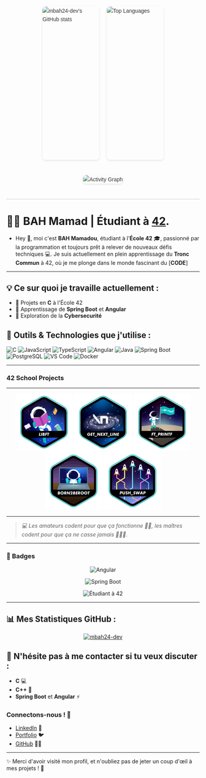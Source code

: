 <div style="display: flex; flex-direction: column; align-items: center; font-family: Arial, sans-serif; max-width: 800px; margin: 0 auto; padding: 20px; line-height: 1.6; color: #333;">
  <!-- Ligne contenant les deux stats -->
  <div style="display: flex; justify-content: center; align-items: stretch; gap: 20px; margin-bottom: 20px;">
    <img src="https://github-readme-stats.vercel.app/api?username=mbah24-dev&show_icons=true&theme=gruvbox&count_private=true" alt="mbah24-dev's GitHub stats" style="flex: 1; height: 400px; object-fit: cover; border-radius: 8px; box-shadow: 0 2px 5px rgba(0, 0, 0, 0.1);" />
    
  <img src="https://github-readme-stats.vercel.app/api/top-langs/?username=mbah24-dev&hide=java,html,css&layout=compact&theme=radical&hide_title=false" alt="Top Languages" style="flex: 1; height: 400px; object-fit: cover; border-radius: 8px; box-shadow: 0 2px 5px rgba(0, 0, 0, 0.1);" />
  </div>

  <!-- Graphique en dessous -->
  <img src="https://github-readme-activity-graph.vercel.app/graph?username=mbah24-dev&theme=xcode&hide_border=true" alt="Activity Graph" style="margin-top: 20px; max-width: 800px; border-radius: 8px; box-shadow: 0 2px 5px rgba(0, 0, 0, 0.1);" />
</div>



   <hr style="border: none; height: 1px; background-color: #ccc; margin: 20px 0; width: 100%;">

# 👨‍💻 BAH Mamad | Étudiant à [**42**](https://www.42.fr/).

- Hey 👋, moi c'est **BAH Mamadou**, étudiant à l'**École 42** 🎓, passionné par la programmation et toujours prêt à relever de nouveaux défis techniques 💻. Je suis actuellement en plein
apprentissage du **Tronc Commun** à 42, où je me plonge dans le monde fascinant du [**CODE**]
---

## 💡 Ce sur quoi je travaille actuellement :
- 🔧 Projets en **C** à l'École 42
- 🌱 Apprentissage de **Spring Boot** et **Angular**
- 🧠 Exploration de la **Cybersecurité**

## 🚀 Outils & Technologies que j'utilise :
<p align="left">
  <img src="https://cdn.jsdelivr.net/gh/devicons/devicon/icons/c/c-original.svg" alt="C" width="40" height="40" title="C"/> 
  <img src="https://cdn.jsdelivr.net/gh/devicons/devicon/icons/javascript/javascript-original.svg" alt="JavaScript" width="40" height="40" title="JavaScript"/>
  <img src="https://cdn.jsdelivr.net/gh/devicons/devicon/icons/typescript/typescript-original.svg" alt="TypeScript" width="40" height="40" title="TypeScript"/>
  <img src="https://cdn.jsdelivr.net/gh/devicons/devicon/icons/angular/angular-original.svg" alt="Angular" width="40" height="40" title="Angular"/>
  <img src="https://cdn.jsdelivr.net/gh/devicons/devicon/icons/java/java-original.svg" alt="Java" width="40" height="40" title="Java"/>
  <img src="https://cdn.jsdelivr.net/gh/devicons/devicon/icons/spring/spring-original.svg" alt="Spring Boot" width="40" height="40" title="Spring Boot"/>
  <img src="https://cdn.jsdelivr.net/gh/devicons/devicon/icons/postgresql/postgresql-original.svg" alt="PostgreSQL" width="40" height="40" title="PostgreSQL"/>
  <img src="https://cdn.jsdelivr.net/gh/devicons/devicon/icons/vscode/vscode-original.svg" alt="VS Code" width="40" height="40" title="VS Code"/>
  <img src="https://cdn.jsdelivr.net/gh/devicons/devicon/icons/docker/docker-original.svg" alt="Docker" width="40" height="40" title="Docker"/>
</p>





  
---
### 42 School Projects
---
<div align="center">

<a href="https://github.com/mbah24-dev/libft">![42 Badge](https://github.com/mbah24-dev/mbah24-dev/blob/main/42_badges/libfte.png)</a>
<a href="https://github.com/mbah24-dev/get_next_line">![42 Badge](https://github.com/mbah24-dev/mbah24-dev/blob/main/42_badges/get_next_linee.png)</a>
<a href="https://github.com/mbah24-dev/ft_printf">![42 Badge](https://github.com/mbah24-dev/mbah24-dev/blob/main/42_badges/ft_printfe.png)</a>
<a href="https://github.com/mbah24-dev/Born2beroot">![42 Badge](https://github.com/mbah24-dev/mbah24-dev/blob/main/42_badges/born2beroote.png)</a>
<a href="https://github.com/mbah24-dev/push_swap">![42 Badge](https://github.com/mbah24-dev/mbah24-dev/blob/main/42_badges/push_swape.png)</a>
</div>

---

> *💻 Les amateurs codent pour que ça fonctionne 🤷‍♂️, les maîtres codent pour que ça ne casse jamais 💪🔥🚀.*

<!--### 📈 Graphique des Contributions
![Snake Game](https://github.com/mbah24-dev/mbah24-dev/blob/output/github-contribution-grid-snake2.svg)
-->
---
### 🚩 Badges
<p align="center">
  <img src="https://img.shields.io/badge/Angular-ff3e00?style=for-the-badge&logo=angular&logoColor=white" alt="Angular"/>
</p>
<p align="center">
  <img src="https://img.shields.io/badge/Spring_Boot-6DB33F?style=for-the-badge&logo=springboot&logoColor=white" alt="Spring Boot"/>
</p>
<p align="center">
  <img src="https://img.shields.io/badge/Student%20at%2042-000000?style=for-the-badge&logo=42&logoColor=white" alt="Étudiant à 42"/>
</p>

---

## 📊 Mes Statistiques GitHub :
<div align="center">

<a href="https://github.com/mbah24-dev">
  <img height="200" src="https://github-readme-streak-stats.herokuapp.com/?user=mbah24-dev&theme=tokyonight" alt="mbah24-dev" />
</a>
</div>



## 🤔 N'hésite pas à me contacter si tu veux discuter :
- **C** 💻
- **C++** 🔧
- **Spring Boot** et **Angular** ⚡

### Connectons-nous ! 🤝

- [LinkedIn](https://www.linkedin.com/in/mamadou-bah-047979219/) 🔗
- [Portfolio](https://bahAli21.github.io/BAHMamadou) 🐦
- [GitHub](https://github.com/mbah24-dev) 👨‍💻

---

✨ Merci d'avoir visité mon profil, et n'oubliez pas de jeter un coup d'œil à mes projets ! 🚀


<!---
mbah42/mbah42 is a ✨ special ✨ repository because its `README.md` (this file) appears on your GitHub profile.
You can click the Preview link to take a look at your changes.
--->

